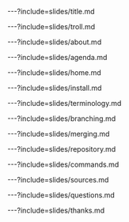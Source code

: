 ---?include=slides/title.md

---?include=slides/troll.md

---?include=slides/about.md

---?include=slides/agenda.md

---?include=slides/home.md

---?include=slides/install.md

---?include=slides/terminology.md

---?include=slides/branching.md

---?include=slides/merging.md

---?include=slides/repository.md

---?include=slides/commands.md

---?include=slides/sources.md

---?include=slides/questions.md

---?include=slides/thanks.md